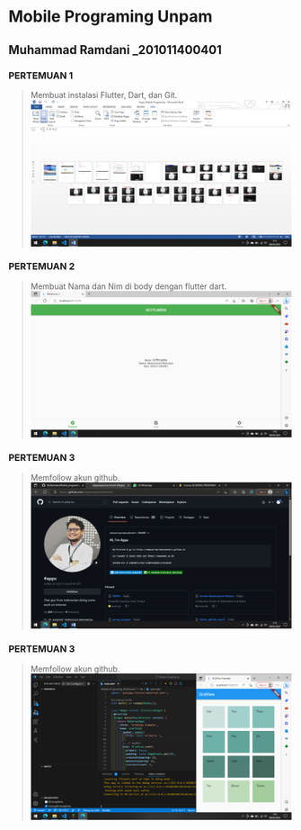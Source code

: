 # Mobile Programing Unpam
## Muhammad Ramdani _201011400401

### PERTEMUAN 1
> Membuat instalasi Flutter, Dart, dan Git.
![](<Mobile Programing_Pertemuan 1/Pertemuan1.png>)

### PERTEMUAN 2
> Membuat Nama dan Nim di body dengan flutter dart.
![](<Mobile Programing_Pertemuan 2/gambar/pertemuan2.png>)

### PERTEMUAN 3
> Memfollow akun github.
![](<Mobile Programing _Pertemuan 3/Pertemuan 3.png>)

### PERTEMUAN 3
> Memfollow akun github.
![](<Mobile Programing_Pertemuan 7/Pertemuan 7.png>)
